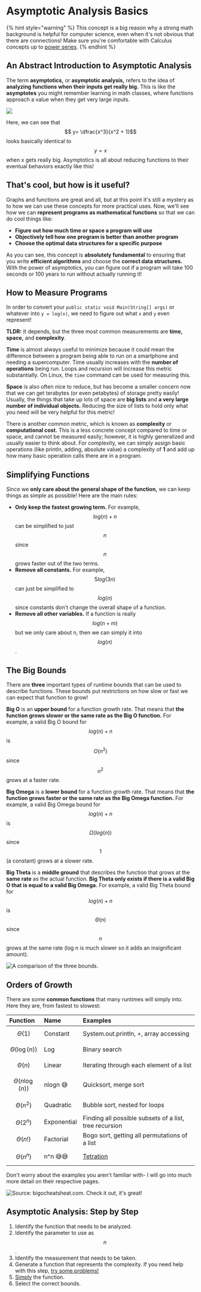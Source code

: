 # Asymptotic Analysis Basics

{% hint style="warning" %}
This concept is a big reason why a strong math background is helpful for computer science, even when it's not obvious that there are connections! Make sure you're comfortable with Calculus concepts up to [power series](http://tutorial.math.lamar.edu/Classes/CalcII/PowerSeries.aspx).
{% endhint %}

## An Abstract Introduction to Asymptotic Analysis

The term **asymptotics,** or **asymptotic analysis,** refers to the idea of **analyzing functions when their inputs get really big.** This is like the **asymptotes** you might remember learning in math classes, where functions approach a value when they get very large inputs.

![](../.gitbook/assets/image%20%2896%29.png)

Here, we can see that $$ y= \dfrac{x^3}{x^2 + 1}$$ looks basically identical to $$y = x$$ when x gets really big. Asymptotics is all about reducing functions to their eventual behaviors exactly like this!

## That's cool, but how is it useful?

Graphs and functions are great and all, but at this point it's still a mystery as to how we can use these concepts for more practical uses. Now, we'll see how we can **represent programs as mathematical functions** so that we can do cool things like:

* **Figure out how much time or space a program will use**
* **Objectively tell how one program is better than another program**
* **Choose the optimal data structures for a specific purpose**

As you can see, this concept is **absolutely fundamental** to ensuring that you write **efficient algorithms** and choose the **correct data structures.** With the power of asymptotics, you can figure out if a program will take 100 seconds or 100 years to run without actually running it!

## How to Measure Programs

In order to convert your `public static void Main(String[] args)` or whatever into `y = log(x)`, we need to figure out what `x` and `y` even represent!

**TLDR:** It depends, but the three most common measurements are **time, space,** and **complexity**. 

**Time** is almost always useful to minimize because it could mean the difference between a program being able to run on a smartphone and needing a supercomputer. Time usually increases with the **number of operations** being run. Loops and recursion will increase this metric substantially. On Linux, the `time` command can be used for measuring this.

**Space** is also often nice to reduce, but has become a smaller concern now that we can get terabytes \(or even petabytes\) of storage pretty easily! Usually, the things that take up lots of space are **big lists** and **a very large number of individual objects.** Reducing the size of lists to hold only what you need will be very helpful for this metric!

There is another common metric, which is known as **complexity** or **computational cost.** This is a less concrete concept compared to time or space, and cannot be measured easily; however, it is highly generalized and usually easier to think about. For complexity, we can simply assign basic operations \(like println, adding, absolute value\) a complexity of **1** and add up how many basic operation calls there are in a program.

## Simplifying Functions

Since we **only care about the general shape of the function,** we can keep things as simple as possible! Here are the main rules:

* **Only keep the** **fastest growing term.** For example,  $$log(n) + n$$ can be simplified to just $$n$$since $$n$$ grows faster out of the two terms.
* **Remove all constants.** For example,  $$5log(3n)$$ can just be simplified to $$log(n)$$since constants don't change the overall shape of a function.
* **Remove all other variables.** If a function is really $$log(n + m) $$ but we only care about n, then we can simply it into  $$log(n)$$.

## The Big Bounds

There are **three** important types of runtime bounds that can be used to describe functions. These bounds put restrictions on how slow or fast we can expect that function to grow!

**Big O** is an **upper bound** for a function growth rate. That means that **the function grows slower or the same rate as the Big O function.** For example, a valid Big O bound for $$log(n) + n$$ is $$O(n^2) $$ since $$n^2$$ grows at a faster rate.

**Big Omega** is a **lower bound** for a function growth rate. That means that **the function grows faster or the same rate as the Big Omega function.** For example, a valid Big Omega bound for  $$log(n) + n$$ is $$\Omega(log(n)) $$ since $$1$$ \(a constant\) grows at a slower rate.

**Big Theta** is a **middle ground** that describes the function that grows at the **same rate** as the actual function. **Big Theta only exists if there is a valid Big O that is equal to a valid Big Omega.** For example, a valid Big Theta bound for  $$log(n) + n$$ is $$\Theta(n) $$ since $$n$$ grows at the same rate \(log n is much slower so it adds an insignificant amount\).



![A comparison of the three bounds.](../.gitbook/assets/image%20%2867%29.png)

## Orders of Growth

There are some **common functions** that many runtimes will simply into. Here they are, from fastest to slowest:

| Function | Name | Examples |
| :--- | :--- | :--- |
| $$\Theta(1)$$  | Constant | System.out.println, +, array accessing |
| $$\Theta(\log(n))$$  | Log | Binary search |
| $$\Theta(n)$$  | Linear | Iterating through each element of a list |
| $$\Theta(n\log(n))$$  | nlogn 😅 | Quicksort, merge sort |
| $$\Theta(n^2)$$  | Quadratic | Bubble sort, nested for loops |
| $$\Theta(2^n)$$  | Exponential | Finding all possible subsets of a list, tree recursion |
| $$\Theta(n!)$$  | Factorial | Bogo sort, getting all permutations of a list |
| $$\Theta(n^n)$$  | n^n 😅😅 | [Tetration](https://en.wikipedia.org/wiki/Tetration) |

Don't worry about the examples you aren't familiar with- I will go into much more detail on their respective pages.

![Source: bigocheatsheat.com. Check it out, it&apos;s great!](../.gitbook/assets/image%20%2814%29.png)

## Asymptotic Analysis: Step by Step

1. Identify the function that needs to be analyzed.
2. Identify the parameter to use as $$n$$.
3. Identify the measurement that needs to be taken.
4. Generate a function that represents the complexity. If you need help with this step, [try some problems!](asymptotics-practice.md)
5. [Simply](asymptotics.md#simplifying-functions) the function.
6. Select the correct bounds.

